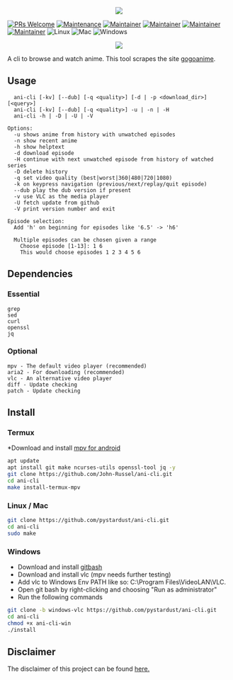 <p align="center"><img src="https://capsule-render.vercel.app/api?type=soft&fontColor=e5ab3e&text=pystardust/ani-cli&height=150&fontSize=60&desc=new and improved&descAlignY=75&descAlign=60&color=00000000&animation=twinkling"></p> 

[![PRs Welcome](https://img.shields.io/badge/PRs-welcome-brightgreen.svg)](http://makeapullrequest.com)
[![Maintenance](https://img.shields.io/badge/Maintained%3F-yes-brightgreen.svg)](https://GitHub.com/pystardust/ani-cli/graphs/commit-activity)
[![Maintainer](https://img.shields.io/badge/maintainer-ura43-blue)](https://github.com/ura43)
[![Maintainer](https://img.shields.io/badge/maintainer-RayGL-blue)](https://github.com/RaynardGerraldo)
[![Maintainer](https://img.shields.io/badge/maintainer-Dink4n-blue)](https://github.com/Dink4n)
[![Maintainer](https://img.shields.io/badge/maintainer-CoolnsX-blue)](https://github.com/CoolnsX)
![Linux](https://img.shields.io/badge/os-linux-brightgreen)
![Mac](https://img.shields.io/badge/os-mac-yellow)
![Windows](https://img.shields.io/badge/os-windows-yellow)

<p align="center">
<a href="https://discord.gg/aqu7GpqVmR">
<img src="https://invidget.switchblade.xyz/aqu7GpqVmR">
</a></p>

A cli to browse and watch anime. This tool scrapes the site [gogoanime](https://gogoanime.pe).


## Usage
  ```
    ani-cli [-kv] [--dub] [-q <quality>] [-d | -p <download_dir>] [<query>]
    ani-cli [-kv] [--dub] [-q <quality>] -u | -n | -H
    ani-cli -h | -D | -U | -V

  Options:
    -u shows anime from history with unwatched episodes
    -n show recent anime
    -h show helptext
    -d download episode
    -H continue with next unwatched episode from history of watched series
    -D delete history
    -q set video quality (best|worst|360|480|720|1080)
    -k on keypress navigation (previous/next/replay/quit episode)
    --dub play the dub version if present
    -v use VLC as the media player
    -U fetch update from github
    -V print version number and exit

  Episode selection:
    Add 'h' on beginning for episodes like '6.5' -> 'h6'

    Multiple episodes can be chosen given a range
      Choose episode [1-13]: 1 6
      This would choose episodes 1 2 3 4 5 6
  ```

## Dependencies

### Essential
```
grep
sed
curl
openssl
jq
```

### Optional
```
mpv - The default video player (recommended)
aria2 - For downloading (recommended)
vlc - An alternative video player
diff - Update checking
patch - Update checking
```

## Install

### Termux
*Download and install [mpv for android](https://play.google.com/store/apps/details?id=is.xyz.mpv)
```sh
apt update
apt install git make ncurses-utils openssl-tool jq -y
git clone https://github.com/John-Russel/ani-cli.git
cd ani-cli
make install-termux-mpv
```

### Linux / Mac
```sh
git clone https://github.com/pystardust/ani-cli.git
cd ani-cli
sudo make
```

### Windows
* Download and install [gitbash](https://git-scm.com/downloads)
* Download and install vlc (mpv needs further testing)
* Add vlc to Windows Env PATH like so: C:\Program Files\VideoLAN\VLC.
* Open git bash by right-clicking and choosing "Run as administrator"
* Run the following commands
```sh
git clone -b windows-vlc https://github.com/pystardust/ani-cli.git
cd ani-cli
chmod +x ani-cli-win
./install
```

## Disclaimer

The disclaimer of this project can be found [here.](./disclaimer.md)
